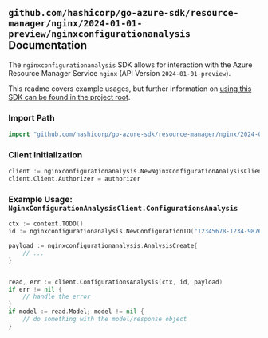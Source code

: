 
## `github.com/hashicorp/go-azure-sdk/resource-manager/nginx/2024-01-01-preview/nginxconfigurationanalysis` Documentation

The `nginxconfigurationanalysis` SDK allows for interaction with the Azure Resource Manager Service `nginx` (API Version `2024-01-01-preview`).

This readme covers example usages, but further information on [using this SDK can be found in the project root](https://github.com/hashicorp/go-azure-sdk/tree/main/docs).

### Import Path

```go
import "github.com/hashicorp/go-azure-sdk/resource-manager/nginx/2024-01-01-preview/nginxconfigurationanalysis"
```


### Client Initialization

```go
client := nginxconfigurationanalysis.NewNginxConfigurationAnalysisClientWithBaseURI("https://management.azure.com")
client.Client.Authorizer = authorizer
```


### Example Usage: `NginxConfigurationAnalysisClient.ConfigurationsAnalysis`

```go
ctx := context.TODO()
id := nginxconfigurationanalysis.NewConfigurationID("12345678-1234-9876-4563-123456789012", "example-resource-group", "nginxDeploymentValue", "configurationValue")

payload := nginxconfigurationanalysis.AnalysisCreate{
	// ...
}


read, err := client.ConfigurationsAnalysis(ctx, id, payload)
if err != nil {
	// handle the error
}
if model := read.Model; model != nil {
	// do something with the model/response object
}
```
